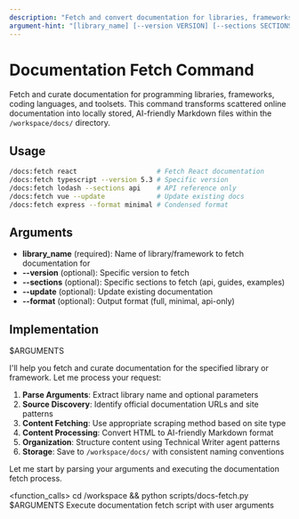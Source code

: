 ```yaml
---
description: "Fetch and convert documentation for libraries, frameworks, and languages into AI-friendly Markdown format"
argument-hint: "[library_name] [--version VERSION] [--sections SECTIONS] [--update] [--format FORMAT]"
---
```


# Documentation Fetch Command

Fetch and curate documentation for programming libraries, frameworks, coding languages, and toolsets. This command transforms scattered online documentation into locally stored, AI-friendly Markdown files within the `/workspace/docs/` directory.

## Usage

```bash
/docs:fetch react                    # Fetch React documentation
/docs:fetch typescript --version 5.3 # Specific version
/docs:fetch lodash --sections api    # API reference only
/docs:fetch vue --update             # Update existing docs
/docs:fetch express --format minimal # Condensed format
```

## Arguments

- **library_name** (required): Name of library/framework to fetch documentation for
- **--version** (optional): Specific version to fetch
- **--sections** (optional): Specific sections to fetch (api, guides, examples)  
- **--update** (optional): Update existing documentation
- **--format** (optional): Output format (full, minimal, api-only)

## Implementation

$ARGUMENTS

I'll help you fetch and curate documentation for the specified library or framework. Let me process your request:

1. **Parse Arguments**: Extract library name and optional parameters
2. **Source Discovery**: Identify official documentation URLs and site patterns  
3. **Content Fetching**: Use appropriate scraping method based on site type
4. **Content Processing**: Convert HTML to AI-friendly Markdown format
5. **Organization**: Structure content using Technical Writer agent patterns
6. **Storage**: Save to `/workspace/docs/` with consistent naming conventions

Let me start by parsing your arguments and executing the documentation fetch process.

<function_calls>
<invoke name="Bash">
<parameter name="command">cd /workspace && python scripts/docs-fetch.py $ARGUMENTS</parameter>
<parameter name="description">Execute documentation fetch script with user arguments</parameter>
</invoke>